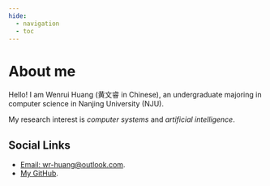 ```yaml
---
hide:
  - navigation
  - toc
---
```


# About me


Hello! I am Wenrui Huang (黄文睿 in Chinese),
an undergraduate majoring in computer science in
Nanjing University (NJU).

My research interest is *computer systems* and *artificial intelligence*.

## Social Links

- [Email: wr-huang@outlook.com](mailto:wr-huang@outlook.com).
- [My GitHub](https://github.com/rijuyuezhu).
